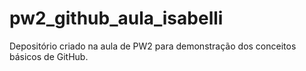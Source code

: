# pw2_github_aula_isabelli
Depositório criado na aula de PW2 para demonstração dos conceitos básicos de GitHub.
